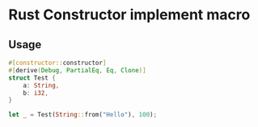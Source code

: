 # Rust Constructor implement macro
## Usage
```rs
#[constructor::constructor]
#[derive(Debug, PartialEq, Eq, Clone)]
struct Test {
    a: String,
    b: i32,
}

let _ = Test(String::from("Hello"), 100);
```
